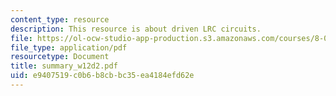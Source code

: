 ```yaml
---
content_type: resource
description: This resource is about driven LRC circuits.
file: https://ol-ocw-studio-app-production.s3.amazonaws.com/courses/8-02-physics-ii-electricity-and-magnetism-spring-2007/e9407519c0b6b8cbbc35ea4184efd62e_summary_w12d2.pdf
file_type: application/pdf
resourcetype: Document
title: summary_w12d2.pdf
uid: e9407519-c0b6-b8cb-bc35-ea4184efd62e
---
```

